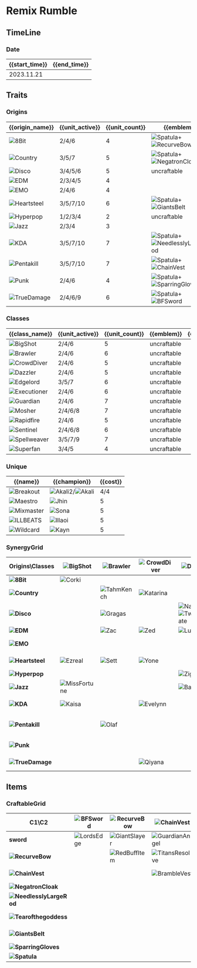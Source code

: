# Remix Rumble

## TimeLine
### Date
| {{start_time}} | {{end_time}} |
| -              | -            |
| 2023.11.21     |              |

## Traits
### Origins
| {{origin_name}}                                             | {{unit_active}} | {{unit_count}} | {{emblem}}                                                                                                          | {{desc}} |
| -                                                           | -               | -              | -                                                                                                                   | -        |
| ![8Bit](../tfttraits/icon/set10/8BitEmblem.png)             | 2/4/6           | 4              | ![Spatula](../tftitems/icon/set10/Spatula.png)+![RecurveBow](../tftitems/icon/set10/RecurveBow.png)                 |          |
| ![Country](../tfttraits/icon/set10/CountryEmblem.png)       | 3/5/7           | 5              | ![Spatula](../tftitems/icon/set10/Spatula.png)+![NegatronCloak](../tftitems/icon/set10/NegatronCloak.png)           |          |
| ![Disco](../tfttraits/icon/set10/DiscoEmblem.png)           | 3/4/5/6         | 5              | uncraftable                                                                                                         |          |
| ![EDM](../tfttraits/icon/set10/EDM.svg)                     | 2/3/4/5         | 4              |                                                                                                                     |          |
| ![EMO](../tfttraits/icon/set10/EmoEmblem.png)               | 2/4/6           | 4              |                                                                                                                     |          |
| ![Heartsteel](../tfttraits/icon/set10/HeartsteelEmblem.png) | 3/5/7/10        | 6              | ![Spatula](../tftitems/icon/set10/Spatula.png)+![GiantsBelt](../tftitems/icon/set10/GiantsBelt.png)                 |          |
| ![Hyperpop](../tfttraits/icon/set10/HyperpopEmblem.png)     | 1/2/3/4         | 2              | uncraftable                                                                                                         |          |
| ![Jazz](../tfttraits/icon/set10/Jazz.svg)                   | 2/3/4           | 3              |                                                                                                                     |          |
| ![KDA](../tfttraits/icon/set10/KDAEmblem.png)               | 3/5/7/10        | 7              | ![Spatula](../tftitems/icon/set10/Spatula.png)+![NeedlesslyLargeRod](../tftitems/icon/set10/NeedlesslyLargeRod.png) |          |
| ![Pentakill](../tfttraits/icon/set10/PentakillEmblem.png)   | 3/5/7/10        | 7              | ![Spatula](../tftitems/icon/set10/Spatula.png)+![ChainVest](../tftitems/icon/set10/ChainVest.png)                   |          |
| ![Punk](../tfttraits/icon/set10/PunkEmblem.png)             | 2/4/6           | 4              | ![Spatula](../tftitems/icon/set10/Spatula.png)+![SparringGloves](../tftitems/icon/set10/SparringGloves.png)         |          |
| ![TrueDamage](../tfttraits/icon/set10/TrueDamageEmblem.png) | 2/4/6/9         | 6              | ![Spatula](../tftitems/icon/set10/Spatula.png)+![BFSword](../tftitems/icon/set10/BFSword.png)                       |          |

### Classes
| {{class_name}}                                                | {{unit_active}} | {{unit_count}} | {{emblem}}  | {{desc}} |
| -                                                             | -               | -              | -           | -        |
| ![BigShot](../tfttraits/icon/set10/BigShotEmblem.png)         | 2/4/6           | 5              | uncraftable |          |
| ![Brawler](../tfttraits/icon/set10/BrawlerEmblem.png)         | 2/4/6           | 6              | uncraftable |          |
| ![CrowdDiver](../tfttraits/icon/set10/CrowdDiver.svg)         | 2/4/6           | 5              | uncraftable |          |
| ![Dazzler](../tfttraits/icon/set10/DazzlerEmblem.png)         | 2/4/6           | 5              | uncraftable |          |
| ![Edgelord](../tfttraits/icon/set10/EdgelordEmblem.png)       | 3/5/7           | 6              | uncraftable |          |
| ![Executioner](../tfttraits/icon/set10/ExecutionerEmblem.png) | 2/4/6           | 6              | uncraftable |          |
| ![Guardian](../tfttraits/icon/set10/GuardianEmblem.png)       | 2/4/6           | 7              | uncraftable |          |
| ![Mosher](../tfttraits/icon/set10/MosherEmblem.png)           | 2/4/6/8         | 7              | uncraftable |          |
| ![Rapidfire](../tfttraits/icon/set10/RapidfireEmblem.png)     | 2/4/6           | 5              | uncraftable |          |
| ![Sentinel](../tfttraits/icon/set10/SentinelEmblem.png)       | 2/4/6/8         | 6              | uncraftable |          |
| ![Spellweaver](../tfttraits/icon/set10/SpellweaverEmblem.png) | 3/5/7/9         | 7              | uncraftable |          |
| ![Superfan](../tfttraits/icon/set10/SuperfanEmblem.png)       | 3/4/5           | 4              | uncraftable |          |

### Unique
| {{name}}                                            | {{champion}}                                                                                    | {{cost}} |
| -                                                   | -                                                                                               | -        |
| ![Breakout](../tfttraits/icon/set10/Breakout.svg)   | ![Akali2](../tftchampions/icon/set10/Akali2.jpg)/![Akali](../tftchampions/icon/set10/Akali.jpg) | 4/4      |
| ![Maestro](../tfttraits/icon/set10/Maestro.svg)     | ![Jhin](../tftchampions/icon/set10/Jhin.jpg)                                                    | 5        |
| ![Mixmaster](../tfttraits/icon/set10/Mixmaster.svg) | ![Sona](../tftchampions/icon/set10/Sona.jpg)                                                    | 5        |
| ![ILLBEATS](../tfttraits/icon/set10/ILLBEATS.svg)   | ![Illaoi](../tftchampions/icon/set10/Illaoi.jpg)                                                | 5        |
| ![Wildcard](../tfttraits/icon/set10/Wildcard.svg)   | ![Kayn](../tftchampions/icon/set10/Kayn.jpg)                                                    | 5        |

### SynergyGrid
| ****Origins\Classes****                                         | **![BigShot](../tfttraits/icon/set10/BigShotEmblem.png)**  | **![Brawler](../tfttraits/icon/set10/BrawlerEmblem.png)** | **![CrowdDiver](../tfttraits/icon/set10/CrowdDiver.svg)** | **![Dazzler](../tfttraits/icon/set10/DazzlerEmblem.png)**                                               | **![Edgelord](../tfttraits/icon/set10/EdgelordEmblem.png)**                                   | **![Executioner](../tfttraits/icon/set10/ExecutionerEmblem.png)** | **![Guardian](../tfttraits/icon/set10/GuardianEmblem.png)** | **![Mosher](../tfttraits/icon/set10/MosherEmblem.png)**                                       | **![Rapidfire](../tfttraits/icon/set10/RapidfireEmblem.png)** | **![Sentinel](../tfttraits/icon/set10/SentinelEmblem.png)** | **![Spellweaver](../tfttraits/icon/set10/SpellweaverEmblem.png)**                                   | **![Superfan](../tfttraits/icon/set10/SuperfanEmblem.png)**                                     |
| -                                                               | -                                                          | -                                                         | -                                                         | -                                                                                                       | -                                                                                             | -                                                                 | -                                                           | -                                                                                             | -                                                             | -                                                           | -                                                                                                   | -                                                                                               |
| **![8Bit](../tfttraits/icon/set10/8BitEmblem.png)**             | ![Corki](../tftchampions/icon/set10/Corki.jpg)             |                                                           |                                                           |                                                                                                         | ![Riven](../tftchampions/icon/set10/Riven.jpg)                                                |                                                                   |                                                             |                                                                                               | ![Caitlyn](../tftchampions/icon/set10/Caitlyn.jpg)            | ![Garen](../tftchampions/icon/set10/Garen.jpg)              |                                                                                                     |                                                                                                 |
| **![Country](../tfttraits/icon/set10/CountryEmblem.png)**       |                                                            | ![TahmKench](../tftchampions/icon/set10/TahmKench.jpg)    | ![Katarina](../tftchampions/icon/set10/Katarina.jpg)      |                                                                                                         |                                                                                               | ![Samira](../tftchampions/icon/set10/Samira.jpg)                  | ![Thresh](../tftchampions/icon/set10/Thresh.jpg)            | ![Urgot](../tftchampions/icon/set10/Urgot.jpg)                                                |                                                               |                                                             |                                                                                                     |                                                                                                 |
| **![Disco](../tfttraits/icon/set10/DiscoEmblem.png)**           |                                                            | ![Gragas](../tftchampions/icon/set10/Gragas.jpg)          |                                                           | ![Nami](../tftchampions/icon/set10/Nami.jpg)/![TwistedFate](../tftchampions/icon/set10/TwistedFate.jpg) |                                                                                               |                                                                   | ![Taric](../tftchampions/icon/set10/Taric.jpg)              |                                                                                               |                                                               | ![Blitzcrank](../tftchampions/icon/set10/Blitzcrank.jpg)    | ![Gragas](../tftchampions/icon/set10/Gragas.jpg)                                                    |                                                                                                 |
| **![EDM](../tfttraits/icon/set10/EDM.svg)**                     |                                                            | ![Zac](../tftchampions/icon/set10/Zac.jpg)                | ![Zed](../tftchampions/icon/set10/Zed.jpg)                | ![Lux](../tftchampions/icon/set10/Lux.jpg)                                                              |                                                                                               |                                                                   |                                                             | ![Jax](../tftchampions/icon/set10/Jax.jpg)                                                    |                                                               |                                                             |                                                                                                     |                                                                                                 |
| **![EMO](../tfttraits/icon/set10/EmoEmblem.png)**               |                                                            |                                                           |                                                           |                                                                                                         |                                                                                               | ![Vex](../tftchampions/icon/set10/Vex.jpg)                        | ![Amumu](../tftchampions/icon/set10/Amumu.jpg)              | ![Poppy](../tftchampions/icon/set10/Poppy.jpg)                                                |                                                               |                                                             | ![Annie](../tftchampions/icon/set10/Annie.jpg)                                                      |                                                                                                 |
| **![Heartsteel](../tfttraits/icon/set10/HeartsteelEmblem.png)** | ![Ezreal](../tftchampions/icon/set10/Ezreal.jpg)           | ![Sett](../tftchampions/icon/set10/Sett.jpg)              | ![Yone](../tftchampions/icon/set10/Yone.jpg)              |                                                                                                         | ![Kayn](../tftchampions/icon/set10/Kayn.jpg)/![Yone](../tftchampions/icon/set10/Yone.jpg)     |                                                                   |                                                             | ![Sett](../tftchampions/icon/set10/Sett.jpg)                                                  | ![Aphelios](../tftchampions/icon/set10/Aphelios.jpg)          | ![KSante](../tftchampions/icon/set10/KSante.jpg)            |                                                                                                     |                                                                                                 |
| **![Hyperpop](../tfttraits/icon/set10/HyperpopEmblem.png)**     |                                                            |                                                           |                                                           | ![Ziggs](../tftchampions/icon/set10/Ziggs.jpg)                                                          |                                                                                               |                                                                   |                                                             |                                                                                               |                                                               |                                                             | ![Lulu](../tftchampions/icon/set10/Lulu.jpg)                                                        |                                                                                                 |
| **![Jazz](../tfttraits/icon/set10/Jazz.svg)**                   | ![MissFortune](../tftchampions/icon/set10/MissFortune.jpg) |                                                           |                                                           | ![Bard](../tftchampions/icon/set10/Bard.jpg)                                                            |                                                                                               |                                                                   |                                                             |                                                                                               | ![Lucian](../tftchampions/icon/set10/Lucian.jpg)              |                                                             |                                                                                                     |                                                                                                 |
| **![KDA](../tfttraits/icon/set10/KDAEmblem.png)**               | ![Kaisa](../tftchampions/icon/set10/Kaisa.jpg)             |                                                           | ![Evelynn](../tftchampions/icon/set10/Evelynn.jpg)        |                                                                                                         |                                                                                               | ![Akali2](../tftchampions/icon/set10/Akali2.jpg)                  | ![Neeko](../tftchampions/icon/set10/Neeko.jpg)              |                                                                                               |                                                               | ![Lillia](../tftchampions/icon/set10/Lillia.jpg)            | ![Ahri](../tftchampions/icon/set10/Ahri.jpg)/![Seraphine](../tftchampions/icon/set10/Seraphine.jpg) | ![Lillia](../tftchampions/icon/set10/Lillia.jpg)/![Neeko](../tftchampions/icon/set10/Neeko.jpg) |
| **![Pentakill](../tfttraits/icon/set10/PentakillEmblem.png)**   |                                                            | ![Olaf](../tftchampions/icon/set10/Olaf.jpg)              |                                                           |                                                                                                         | ![Kayle](../tftchampions/icon/set10/Kayle.jpg)/![Viego](../tftchampions/icon/set10/Viego.jpg) | ![Karthus](../tftchampions/icon/set10/Karthus.jpg)                | ![Yorick](../tftchampions/icon/set10/Yorick.jpg)            | ![Gnar](../tftchampions/icon/set10/Gnar.jpg)/![Yorick](../tftchampions/icon/set10/Yorick.jpg) |                                                               | ![Mordekaiser](../tftchampions/icon/set10/Mordekaiser.jpg)  |                                                                                                     | ![Gnar](../tftchampions/icon/set10/Gnar.jpg)                                                    |
| **![Punk](../tfttraits/icon/set10/PunkEmblem.png)**             |                                                            |                                                           |                                                           |                                                                                                         |                                                                                               | ![Twitch](../tftchampions/icon/set10/Twitch.jpg)                  | ![Pantheon](../tftchampions/icon/set10/Pantheon.jpg)        | ![Vi](../tftchampions/icon/set10/Vi.jpg)                                                      | ![Jinx](../tftchampions/icon/set10/Jinx.jpg)                  |                                                             |                                                                                                     |                                                                                                 |
| **![TrueDamage](../tfttraits/icon/set10/TrueDamageEmblem.png)** |                                                            |                                                           | ![Qiyana](../tftchampions/icon/set10/Qiyana.jpg)          |                                                                                                         | ![Yasuo](../tftchampions/icon/set10/Yasuo.jpg)                                                | ![Akali](../tftchampions/icon/set10/Akali.jpg)                    | ![Kennen](../tftchampions/icon/set10/Kennen.jpg)            |                                                                                               | ![Senna](../tftchampions/icon/set10/Senna.jpg)                | ![Ekko](../tftchampions/icon/set10/Ekko.jpg)                | ![Ekko](../tftchampions/icon/set10/Ekko.jpg)                                                        | ![Kennen](../tftchampions/icon/set10/Kennen.jpg)                                                |

## Items
### CraftableGrid
| ****C1\C2****                                                            | **![BFSword](../tftitems/icon/set10/BFSword.png)** | **![RecurveBow](../tftitems/icon/set10/RecurveBow.png)** | **![ChainVest](../tftitems/icon/set10/ChainVest.png)**     | **![NegatronCloak](../tftitems/icon/set10/NegatronCloak.png)**   | **![NeedlesslyLargeRod](../tftitems/icon/set10/NeedlesslyLargeRod.png)** | **![Tearofthegoddess](../tftitems/icon/set10/Tearofthegoddess.png)** | **![GiantsBelt](../tftitems/icon/set10/GiantsBelt.png)**     | **![SparringGloves](../tftitems/icon/set10/SparringGloves.png)** | **![Spatula](../tftitems/icon/set10/Spatula.png)**               |
| -                                                                        | -                                                  | -                                                        | -                                                          | -                                                                | -                                                                        | -                                                                    | -                                                            | -                                                                | -                                                                |
| **sword**                                                                | ![LordsEdge](../tftitems/icon/set10/LordsEdge.png) | ![GiantSlayer](../tftitems/icon/set10/GiantSlayer.png)   | ![GuardianAngel](../tftitems/icon/set10/GuardianAngel.png) | ![Bloodthirster](../tftitems/icon/set10/Bloodthirster.png)       | ![HextechGunblade](../tftitems/icon/set10/HextechGunblade.png)           | ![SpearofShojin](../tftitems/icon/set10/SpearofShojin.png)           | ![SteraksGage](../tftitems/icon/set10/SteraksGage.png)       | ![InfinityEdge](../tftitems/icon/set10/InfinityEdge.png)         | ![TrueDamageEmblem](../tftitems/icon/set10/TrueDamageEmblem.png) |
| **![RecurveBow](../tftitems/icon/set10/RecurveBow.png)**                 |                                                    | ![RedBuffItem](../tftitems/icon/set10/RedBuffItem.png)   | ![TitansResolve](../tftitems/icon/set10/TitansResolve.png) | ![RunaansHurricane](../tftitems/icon/set10/RunaansHurricane.png) | ![GuinsoosRageblade](../tftitems/icon/set10/GuinsoosRageblade.png)       | ![StatikkShiv](../tftitems/icon/set10/StatikkShiv.png)               | ![NashorsTooth](../tftitems/icon/set10/NashorsTooth.png)     | ![LastWhisper](../tftitems/icon/set10/LastWhisper.png)           | ![8BitEmblem](../tftitems/icon/set10/8BitEmblem.png)             |
| **![ChainVest](../tftitems/icon/set10/ChainVest.png)**                   |                                                    |                                                          | ![BrambleVest](../tftitems/icon/set10/BrambleVest.png)     | ![IronWill](../tftitems/icon/set10/IronWill.png)                 | ![Crownguard](../tftitems/icon/set10/Crownguard.png)                     | ![Fimbulwinter](../tftitems/icon/set10/Fimbulwinter.png)             | ![SunfireCape](../tftitems/icon/set10/SunfireCape.png)       | ![SteadfastHeart](../tftitems/icon/set10/SteadfastHeart.png)     | ![PentakillEmblem](../tftitems/icon/set10/PentakillEmblem.png)   |
| **![NegatronCloak](../tftitems/icon/set10/NegatronCloak.png)**           |                                                    |                                                          |                                                            | ![DragonsClaw](../tftitems/icon/set10/DragonsClaw.png)           | ![IonicSpark](../tftitems/icon/set10/IonicSpark.png)                     | ![AdaptiveHelm](../tftitems/icon/set10/AdaptiveHelm.png)             | ![Evenshroud](../tftitems/icon/set10/Evenshroud.png)         | ![Quicksilver](../tftitems/icon/set10/Quicksilver.png)           | ![CountryEmblem](../tftitems/icon/set10/CountryEmblem.png)       |
| **![NeedlesslyLargeRod](../tftitems/icon/set10/NeedlesslyLargeRod.png)** |                                                    |                                                          |                                                            |                                                                  | ![RabadonsDeathcap](../tftitems/icon/set10/RabadonsDeathcap.png)         | ![LudensEcho](../tftitems/icon/set10/LudensEcho.png)                 | ![Morellonomicon](../tftitems/icon/set10/Morellonomicon.png) | ![ArcaneGauntlet](../tftitems/icon/set10/ArcaneGauntlet.png)     | ![KDAEmblem](../tftitems/icon/set10/KDAEmblem.png)               |
| **![Tearofthegoddess](../tftitems/icon/set10/Tearofthegoddess.png)**     |                                                    |                                                          |                                                            |                                                                  |                                                                          | ![BlueSentinel](../tftitems/icon/set10/BlueSentinel.png)             | ![Redemption](../tftitems/icon/set10/Redemption.png)         | ![HandofJustice](../tftitems/icon/set10/HandofJustice.png)       | ![EmoEmblem](../tftitems/icon/set10/EmoEmblem.png)               |
| **![GiantsBelt](../tftitems/icon/set10/GiantsBelt.png)**                 |                                                    |                                                          |                                                            |                                                                  |                                                                          |                                                                      | ![WarmogsArmor](../tftitems/icon/set10/WarmogsArmor.png)     | ![Guardbreaker](../tftitems/icon/set10/Guardbreaker.png)         | ![HeartsteelEmblem](../tftitems/icon/set10/HeartsteelEmblem.png) |
| **![SparringGloves](../tftitems/icon/set10/SparringGloves.png)**         |                                                    |                                                          |                                                            |                                                                  |                                                                          |                                                                      |                                                              | ![ThiefsGloves](../tftitems/icon/set10/ThiefsGloves.png)         | ![PunkEmblem](../tftitems/icon/set10/PunkEmblem.png)             |
| **![Spatula](../tftitems/icon/set10/Spatula.png)**                       |                                                    |                                                          |                                                            |                                                                  |                                                                          |                                                                      |                                                              |                                                                  | ![ForceofNature](../tftitems/icon/set10/ForceofNature.png)       |